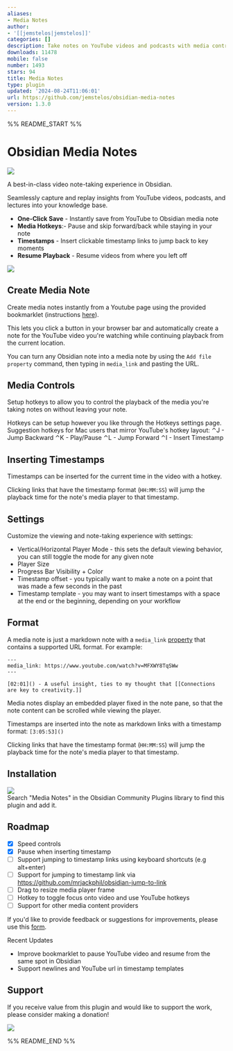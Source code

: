 ```yaml
---
aliases:
- Media Notes
author:
- '[[jemstelos|jemstelos]]'
categories: []
description: Take notes on YouTube videos and podcasts with media controls and timestamps.
downloads: 11478
mobile: false
number: 1493
stars: 94
title: Media Notes
type: plugin
updated: '2024-08-24T11:06:01'
url: https://github.com/jemstelos/obsidian-media-notes
version: 1.3.0
---
```


%% README_START %%

# Obsidian Media Notes

<a href="https://obsidian.md/plugins?id=media-notes"><img src="https://img.shields.io/badge/media_notes-v1.3-6c31e3?logo=obsidian&style=for-the-badge"></a><br>

A best-in-class video note-taking experience in Obsidian.

Seamlessly capture and replay insights from YouTube videos, podcasts, and lectures into your knowledge base.

-   **One-Click Save** - Instantly save from YouTube to Obsidian media note
-   **Media Hotkeys**:- Pause and skip forward/back while staying in your note
-   **Timestamps** - Insert clickable timestamp links to jump back to key moments
-   **Resume Playback** - Resume videos from where you left off

<div style="margin: 0 auto;">
  <img src="https://raw.githubusercontent.com/jemstelos/obsidian-media-notes/HEAD/images/media-notes.gif">
</div>

## Create Media Note

Create media notes instantly from a Youtube page using the provided bookmarklet (instructions [here](https://obsidian-media-notes.netlify.app/)).

This lets you click a button in your browser bar and automatically create a note for the YouTube video you're watching while continuing playback from the current location.

You can turn any Obsidian note into a media note by using the `Add file property` command, then typing in `media_link` and pasting the URL.

## Media Controls

Setup hotkeys to allow you to control the playback of the media you're taking notes on without leaving your note.

Hotkeys can be setup however you like through the Hotkeys settings page.
Suggestion hotkeys for Mac users that mirror YouTube's hotkey layout:
⌃J - Jump Backward
⌃K - Play/Pause
⌃L - Jump Forward
⌃I - Insert Timestamp

## Inserting Timestamps

Timestamps can be inserted for the current time in the video with a hotkey.

Clicking links that have the timestamp format (`HH:MM:SS`) will jump the playback time for the note's media player to that timestamp.

## Settings

Customize the viewing and note-taking experience with settings:

-   Vertical/Horizontal Player Mode - this sets the default viewing behavior, you can still toggle the mode for any given note
-   Player Size
-   Progress Bar Visibility + Color
-   Timestamp offset - you typically want to make a note on a point that was made a few seconds in the past
-   Timestamp template - you may want to insert timestamps with a space at the end or the beginning, depending on your workflow

## Format

A media note is just a markdown note with a `media_link` [property](https://help.obsidian.md/Editing+and+formatting/Properties) that contains a supported URL format. For example:

```
---
media_link: https://www.youtube.com/watch?v=MFXWY8TqSWw
---

[02:01]() - A useful insight, ties to my thought that [[Connections are key to creativity.]]
```

Media notes display an embedded player fixed in the note pane, so that the note content can be scrolled while viewing the player.

Timestamps are inserted into the note as markdown links with a timestamp format:
`[3:05:53]()`

Clicking links that have the timestamp format (`HH:MM:SS`) will jump the playback time for the note's media player to that timestamp.

## Installation

<a href="https://obsidian.md/plugins?id=media-notes"><img src="https://img.shields.io/badge/Install_now-6c31e3?logo=obsidian"></a><br>
Search "Media Notes" in the Obsidian Community Plugins library to find this plugin and add it.

## Roadmap

-   [x] Speed controls
-   [x] Pause when inserting timestamp
-   [ ] Support jumping to timestamp links using keyboard shortcuts (e.g alt+enter)
-   [ ] Support for jumping to timestamp link via https://github.com/mrjackphil/obsidian-jump-to-link
-   [ ] Drag to resize media player frame
-   [ ] Hotkey to toggle focus onto video and use YouTube hotkeys
-   [ ] Support for other media content providers

If you'd like to provide feedback or suggestions for improvements, please use this [form](https://forms.gle/6DK61u5XMfAKwwwp9).

Recent Updates

-   Improve bookmarklet to pause YouTube video and resume from the same spot in Obsidian
-   Support newlines and YouTube url in timestamp templates

## Support

If you receive value from this plugin and would like to support the work, please consider making a donation!

<a href="https://www.buymeacoffee.com/jemstelos"><img src="https://img.buymeacoffee.com/button-api/?text=Buy me a coffee&emoji=❤️&slug=jemstelos&button_colour=5F7FFF&font_colour=ffffff&font_family=Inter&outline_colour=000000&coffee_colour=FFDD00" /></a>


%% README_END %%